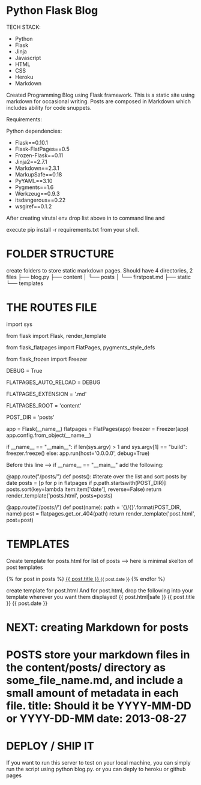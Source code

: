 <h1>Python Flask Blog</h1>
<lable> TECH STACK:</label>
<ul>
<li>Python</li> 
<li>Flask</li> 
<li>Jinja </li>
<li>Javascript </li>
<li>HTML </li>
<li>CSS </li>
<li>Heroku </li>
<li>Markdown</li>
</ul>
<p>Created Programming Blog using Flask framework. This is a static site using markdown for occasional writing. 
Posts are composed in Markdown which includes ability for code snuppets.</p>
<lable> Requirements:</label>
<p>Python dependencies:</p>
<ul>
<li>Flask==0.10.1</li>
<li>Flask-FlatPages==0.5</li>
<li>Frozen-Flask==0.11</li>
<li>Jinja2==2.7.1</li>
<li>Markdown==2.3.1</li>
<li>MarkupSafe==0.18</li>
<li>PyYAML==3.10</li>
<li>Pygments==1.6</li>
<li>Werkzeug==0.9.3</li>
<li>itsdangerous==0.22</li>
<li>wsgiref==0.1.2</li>
</ul>

<p>After creating virutal env drop list above in to command line and</p> 

<p>execute pip install -r requirements.txt from your shell.</p> 

<h1>FOLDER STRUCTURE</h1>
<p>create folders to store static markdown pages. Should have 4 directories, 2 files
├── blog.py
├── content
│   └── posts
│       └── firstpost.md
├── static
└── templates<p>


<h1>THE ROUTES FILE</h1>

<p>import sys</p>
<p>from flask import Flask, render_template</p>
<p>from flask_flatpages import FlatPages, pygments_style_defs</p>
<p>from flask_frozen import Freezer</p>

<p>DEBUG = True</p>
<p>FLATPAGES_AUTO_RELOAD = DEBUG</p>
<p>FLATPAGES_EXTENSION = '.md'</p>
<p>FLATPAGES_ROOT = 'content'</p>
<p>POST_DIR = 'posts'</p>

<p>app = Flask(__name__)
flatpages = FlatPages(app)
freezer = Freezer(app)
app.config.from_object(__name__)</p>

<p>if __name__ == "__main__":
    if len(sys.argv) > 1 and sys.argv[1] == "build":
        freezer.freeze()
    else:
        app.run(host='0.0.0.0', debug=True)</p>


<p>Before this line --> if __name__ == "__main__" add the following:</p>
<p>@app.route("/posts/")
def posts():
    #iterate over the list and sort posts by date  
    posts = [p for p in flatpages if p.path.startswith(POST_DIR)]
    posts.sort(key=lambda item:item['date'], reverse=False)
    return render_template('posts.html', posts=posts)</p>

<p>@app.route('/posts/<name>/')
def post(name):
    path = '{}/{}'.format(POST_DIR, name)
    post = flatpages.get_or_404(path)
    return render_template('post.html', post=post)</p>


<h1>TEMPLATES</h1>
<p>Create template for posts.html for list of posts --> here is minimal skelton of post templates</p>

<p>{% for post in posts %}
    <a href="{{ url_for('post', name=post.path.replace('posts/', '')) }}">
        {{ post.title }}
    </a>
    <small>{{ post.date }}</small>
{% endfor %}</p>

<p>create template for post.html 
And for post.html, drop the following into your template wherever you want them displayed!
{{ post.html|safe }}
{{ post.title }}
{{ post.date }}<p>

<h1>NEXT: creating Markdown for posts<h1>
POSTS
store your markdown files in the content/posts/ directory as some_file_name.md, and include a small amount of metadata in each file.
title: Should it be YYYY-MM-DD or YYYY-DD-MM
date: 2013-08-27</p>

<h1>DEPLOY / SHIP IT</h1>
<p>If you want to run this server to test on your local machine, you can simply run the script using python blog.py.
 or you can deply to heroku or github pages</p>



